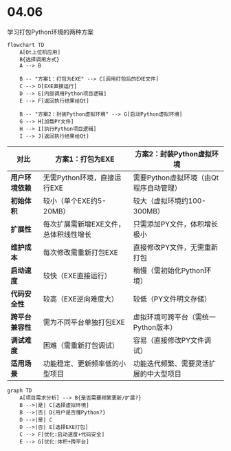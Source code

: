 # 04.06

学习打包Python环境的两种方案

```mermaid
flowchart TD
    A[Qt上位机应用]
    B{选择调用方式}
    A --> B

    B -- "方案1：打包为EXE" --> C[调用打包后的EXE文件]
    C --> D[EXE直接运行]
    D --> E[内部调用Python项目逻辑]
    E --> F[返回执行结果给Qt]

    B -- "方案2：封装Python虚拟环境" --> G[启动Python虚拟环境]
    G --> H[加载PY文件]
    H --> I[执行Python项目逻辑]
    I --> J[返回执行结果给Qt]
```

| **对比**         | **方案1：打包为EXE**                  | **方案2：封装Python虚拟环境**          |
| ---------------- | ------------------------------------- | -------------------------------------- |
| **用户环境依赖** | 无需Python环境，直接运行EXE           | 需要Python虚拟环境（由Qt程序自动管理） |
| **初始体积**     | 较小（单个EXE约5-20MB）               | 较大（虚拟环境约100-300MB）            |
| **扩展性**       | 每次扩展需新增EXE文件，总体积线性增长 | 只需添加PY文件，体积增长极小           |
| **维护成本**     | 每次修改需重新打包EXE                 | 直接修改PY文件，无需重新打包           |
| **启动速度**     | 较快（EXE直接运行）                   | 稍慢（需初始化Python环境）             |
| **代码安全性**   | 较高（EXE逆向难度大）                 | 较低（PY文件明文存储）                 |
| **跨平台兼容性** | 需为不同平台单独打包EXE               | 虚拟环境可跨平台（需统一Python版本）   |
| **调试难度**     | 困难（需重新打包调试）                | 容易（直接修改PY文件调试）             |
| **适用场景**     | 功能稳定、更新频率低的小型项目        | 功能迭代频繁、需要灵活扩展的中大型项目 |

```mermaid
graph TD
    A[项目需求分析] --> B{是否需要频繁更新/扩展?}
    B -->|是| C[选择虚拟环境]
    B -->|否| D{用户是否懂Python?}
    D -->|是| C
    D -->|否| E[选择EXE打包]
    C --> F[优化:启动速度+代码安全]
    E --> G[优化:体积+跨平台]
```

```mermaid


```
